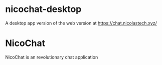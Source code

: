# nicochat-desktop

A desktop app version of the web version at https://chat.nicolastech.xyz/

# NicoChat
NicoChat is an revolutionary chat application
